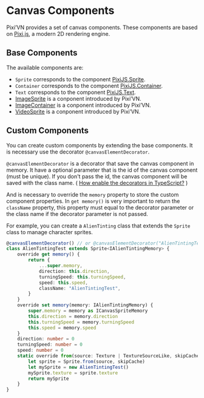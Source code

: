 # Canvas Components

Pixi’VN provides a set of canvas components. These components are based on [Pixi.js](https://pixijs.com/), a modern 2D rendering engine.

## Base Components

The available components are:

* `Sprite` corresponds to the component [PixiJS.Sprite](https://pixijs.com/8.x/guides/components/sprites).
* `Container` corresponds to the component [PixiJS.Container](https://pixijs.com/8.x/guides/components/containers).
* `Text` corresponds to the component [PixiJS.Text](https://pixijs.com/8.x/examples/text/pixi-text).
* [ImageSprite](/start/canvas-images.md) is a conponent introduced by Pixi’VN.
* [ImageContainer](/start/canvas-image-container.md) is a conponent introduced by Pixi’VN.
* [VideoSprite](/start/canvas-videos.md) is a conponent introduced by Pixi’VN.

## Custom Components

You can create custom components by extending the base components. It is necessary use the decorator `@canvasElementDecorator`.

`@canvasElementDecorator` is a decorator that save the canvas component in memory. It have a optional parameter that is the id of the canvas component (must be unique). If you don't pass the id, the canvas component will be saved with the class name. ( [How enable the decorators in TypeScript?](/start/getting-started#how-enable-the-decorators-in-typescript) )

And is necessary to override the `memory` property to store the custom component properties.
In `get memory()` is very important to return the `className` property, this property must equal to the decorator parameter or the class name if the decorator parameter is not passed.

For example, you can create a `AlienTinting` class that extends the `Sprite` class to manage character sprites.

```typescript
@canvasElementDecorator() // or @canvasElementDecorator("AlienTintingTest")
class AlienTintingTest extends Sprite<IAlienTintingMemory> {
    override get memory() {
        return {
            ...super.memory,
            direction: this.direction,
            turningSpeed: this.turningSpeed,
            speed: this.speed,
            className: "AlienTintingTest",
        }
    }
    override set memory(memory: IAlienTintingMemory) {
        super.memory = memory as ICanvasSpriteMemory
        this.direction = memory.direction
        this.turningSpeed = memory.turningSpeed
        this.speed = memory.speed
    }
    direction: number = 0
    turningSpeed: number = 0
    speed: number = 0
    static override from(source: Texture | TextureSourceLike, skipCache?: boolean) {
        let sprite = Sprite.from(source, skipCache)
        let mySprite = new AlienTintingTest()
        mySprite.texture = sprite.texture
        return mySprite
    }
}
```
